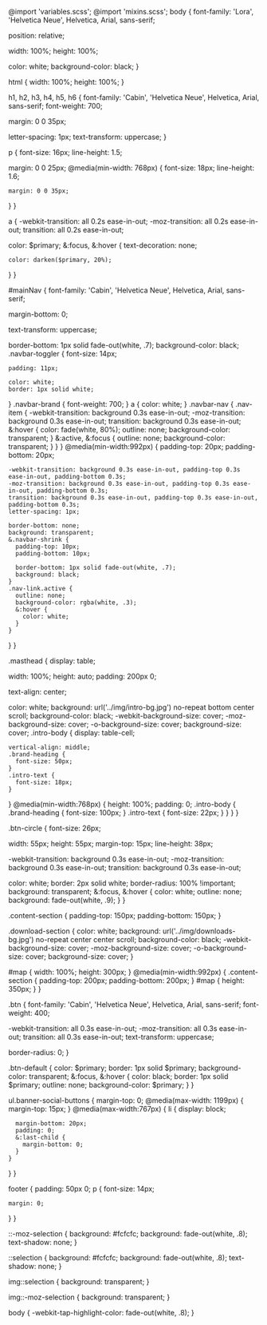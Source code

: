 @import 'variables.scss';
@import 'mixins.scss';
body {
  font-family: 'Lora', 'Helvetica Neue', Helvetica, Arial, sans-serif;

  position: relative;

  width: 100%;
  height: 100%;

  color: white;
  background-color: black;
}

html {
  width: 100%;
  height: 100%;
}

h1,
h2,
h3,
h4,
h5,
h6 {
  font-family: 'Cabin', 'Helvetica Neue', Helvetica, Arial, sans-serif;
  font-weight: 700;

  margin: 0 0 35px;

  letter-spacing: 1px;
  text-transform: uppercase;
}

p {
  font-size: 16px;
  line-height: 1.5;

  margin: 0 0 25px;
  @media(min-width: 768px) {
    font-size: 18px;
    line-height: 1.6;

    margin: 0 0 35px;
  }
}

a {
  -webkit-transition: all 0.2s ease-in-out;
  -moz-transition: all 0.2s ease-in-out;
  transition: all 0.2s ease-in-out;

  color: $primary;
  &:focus,
  &:hover {
    text-decoration: none;

    color: darken($primary, 20%);
  }
}

#mainNav {
  font-family: 'Cabin', 'Helvetica Neue', Helvetica, Arial, sans-serif;

  margin-bottom: 0;

  text-transform: uppercase;

  border-bottom: 1px solid fade-out(white, .7);
  background-color: black;
  .navbar-toggler {
    font-size: 14px;

    padding: 11px;

    color: white;
    border: 1px solid white;
  }
  .navbar-brand {
    font-weight: 700;
  }
  a {
    color: white;
  }
  .navbar-nav {
    .nav-item {
      -webkit-transition: background 0.3s ease-in-out;
      -moz-transition: background 0.3s ease-in-out;
      transition: background 0.3s ease-in-out;
      &:hover {
        color: fade(white, 80%);
        outline: none;
        background-color: transparent;
      }
      &:active,
      &:focus {
        outline: none;
        background-color: transparent;
      }
    }
  }
  @media(min-width:992px) {
    padding-top: 20px;
    padding-bottom: 20px;

    -webkit-transition: background 0.3s ease-in-out, padding-top 0.3s ease-in-out, padding-bottom 0.3s;
    -moz-transition: background 0.3s ease-in-out, padding-top 0.3s ease-in-out, padding-bottom 0.3s;
    transition: background 0.3s ease-in-out, padding-top 0.3s ease-in-out, padding-bottom 0.3s;
    letter-spacing: 1px;

    border-bottom: none;
    background: transparent;
    &.navbar-shrink {
      padding-top: 10px;
      padding-bottom: 10px;

      border-bottom: 1px solid fade-out(white, .7);
      background: black;
    }
    .nav-link.active {
      outline: none;
      background-color: rgba(white, .3);
      &:hover {
        color: white;
      }
    }
  }
}

.masthead {
  display: table;

  width: 100%;
  height: auto;
  padding: 200px 0;

  text-align: center;

  color: white;
  background: url('../img/intro-bg.jpg') no-repeat bottom center scroll;
  background-color: black;
  -webkit-background-size: cover;
  -moz-background-size: cover;
  -o-background-size: cover;
  background-size: cover;
  .intro-body {
    display: table-cell;

    vertical-align: middle;
    .brand-heading {
      font-size: 50px;
    }
    .intro-text {
      font-size: 18px;
    }
  }
  @media(min-width:768px) {
    height: 100%;
    padding: 0;
    .intro-body {
      .brand-heading {
        font-size: 100px;
      }
      .intro-text {
        font-size: 22px;
      }
    }
  }
}

.btn-circle {
  font-size: 26px;

  width: 55px;
  height: 55px;
  margin-top: 15px;
  line-height: 38px;

  -webkit-transition: background 0.3s ease-in-out;
  -moz-transition: background 0.3s ease-in-out;
  transition: background 0.3s ease-in-out;

  color: white;
  border: 2px solid white;
  border-radius: 100% !important;
  background: transparent;
  &:focus,
  &:hover {
    color: white;
    outline: none;
    background: fade-out(white, .9);
  }
}

.content-section {
  padding-top: 150px;
  padding-bottom: 150px;
}

.download-section {
  color: white;
  background: url('../img/downloads-bg.jpg') no-repeat center center scroll;
  background-color: black;
  -webkit-background-size: cover;
  -moz-background-size: cover;
  -o-background-size: cover;
  background-size: cover;
}

#map {
  width: 100%;
  height: 300px;
}
@media(min-width:992px) {
  .content-section {
    padding-top: 200px;
    padding-bottom: 200px;
  }
  #map {
    height: 350px;
  }
}

.btn {
  font-family: 'Cabin', 'Helvetica Neue', Helvetica, Arial, sans-serif;
  font-weight: 400;

  -webkit-transition: all 0.3s ease-in-out;
  -moz-transition: all 0.3s ease-in-out;
  transition: all 0.3s ease-in-out;
  text-transform: uppercase;

  border-radius: 0;
}

.btn-default {
  color: $primary;
  border: 1px solid $primary;
  background-color: transparent;
  &:focus,
  &:hover {
    color: black;
    border: 1px solid $primary;
    outline: none;
    background-color: $primary;
  }
}

ul.banner-social-buttons {
  margin-top: 0;
  @media(max-width: 1199px) {
    margin-top: 15px;
  }
  @media(max-width:767px) {
    li {
      display: block;

      margin-bottom: 20px;
      padding: 0;
      &:last-child {
        margin-bottom: 0;
      }
    }
  }
}

footer {
  padding: 50px 0;
  p {
    font-size: 14px;

    margin: 0;
  }
}

::-moz-selection {
  background: #fcfcfc;
  background: fade-out(white, .8);
  text-shadow: none;
}

::selection {
  background: #fcfcfc;
  background: fade-out(white, .8);
  text-shadow: none;
}

img::selection {
  background: transparent;
}

img::-moz-selection {
  background: transparent;
}

body {
  -webkit-tap-highlight-color: fade-out(white, .8);
}

